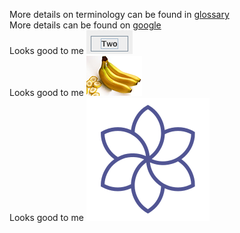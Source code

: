 More details on terminology can be found in [glossary](glossary.md)  
More details can be found on [google](https://google.com)  
Looks good to me  ![cool button](img/btn.png)  
Looks good to me  ![cool button](img/btn.gif)  
Looks good to me  ![cool button](img/btn.svg)  